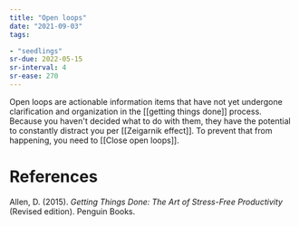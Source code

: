 ```yaml
---
title: "Open loops"
date: "2021-09-03"
tags:

- "seedlings"
sr-due: 2022-05-15
sr-interval: 4
sr-ease: 270
---
```


Open loops are actionable information items that have not yet undergone clarification and organization in the [[getting things done]] process. Because you haven't decided what to do with them, they have the potential to constantly distract you per [[Zeigarnik effect]]. To prevent that from happening, you need to [[Close open loops]].

# References

Allen, D. (2015). *Getting Things Done: The Art of Stress-Free Productivity* (Revised edition). Penguin Books.
